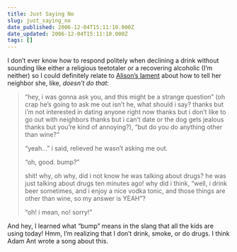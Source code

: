 ```yaml
---
title: Just Saying No
slug: just_saying_no
date_published: 2006-12-04T15:11:10.000Z
date_updated: 2006-12-04T15:11:10.000Z
tags: []
---
```


I don’t ever know how to respond politely when declining a drink without sounding like either a religious teetotaler or a recovering alcoholic (I’m neither) so I could definitely relate to [Alison’s lament](http://www.bluishorange.com/#116469544325287154) about how to tell her neighbor she, like, *doesn’t do that*:

> “hey, i was gonna ask you, and this might be a strange question” (oh crap he’s going to ask me out isn’t he, what should i say? thanks but i’m not interested in dating anyone right now thanks but i don’t like to go out with neighbors thanks but i can’t date or the dog gets jealous thanks but you’re kind of annoying?), “but do you do anything other than wine?”
> 
> “yeah…” i said, relieved he wasn’t asking me out.
> 
> “oh, good. bump?”
> 
> shit! why, oh why, did i not know he was talking about drugs? he was just talking about drugs ten minutes ago! why did i think, “well, i drink beer sometimes, and i enjoy a nice vodka tonic, and those things are other than wine, so my answer is YEAH”?
> 
> “oh! i mean, no! sorry!”

And hey, I learned what “bump” means in the slang that all the kids are using today! Hmm, I’m realizing that I don’t drink, smoke, or do drugs. I think Adam Ant wrote a song about this.
